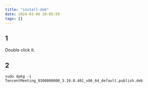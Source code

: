 ```yaml
---
title: "install-deb"
date: 2024-03-06 20:05:59
tags: []
---
```

## 1

Double click it.

## 2

```
sudo dpkg -i TencentMeeting_0300000000_3.19.0.401_x86_64_default.publish.deb
```


